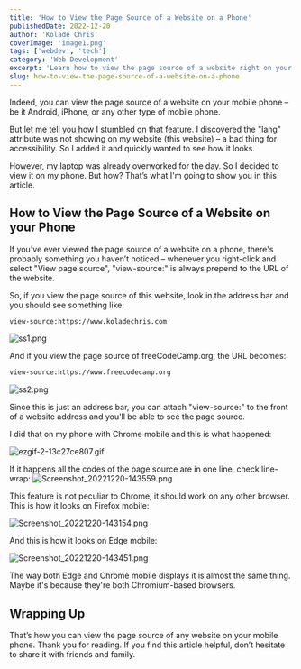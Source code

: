 ```yaml
---
title: 'How to View the Page Source of a Website on a Phone'
publishedDate: 2022-12-20
author: 'Kolade Chris'
coverImage: 'image1.png'
tags: ['webdev', 'tech']
category: 'Web Development'
excerpt: 'Learn how to view the page source of a website right on your mobile phone'
slug: how-to-view-the-page-source-of-a-website-on-a-phone
---
```


Indeed, you can view the page source of a website on your mobile phone – be it Android, iPhone, or any other type of mobile phone.

But let me tell you how I stumbled on that feature. I discovered the "lang" attribute was not showing on my website (this website) – a bad thing for accessibility. So I added it and quickly wanted to see how it looks.

However, my laptop was already overworked for the day. So I decided to view it on my phone. But how? That’s what I'm going to show you in this article.

## How to View the Page Source of a Website on your Phone

If you've ever viewed the page source of a website on a phone, there's probably something you haven’t noticed – whenever you right-click and select "View page source", "view-source:" is always prepend to the URL of the website.

So, if you view the page source of this website, look in the address bar and you should see something like:

```bash
view-source:https://www.koladechris.com
```

![ss1.png](https://media.graphassets.com/CpnwFTjbQnafmzm3wBSj)

And if you view the page source of freeCodeCamp.org, the URL becomes:

```bash
view-source:https://www.freecodecamp.org
```

![ss2.png](https://media.graphassets.com/W1X5TKS8C873povhNRge)

Since this is just an address bar, you can attach "view-source:" to the front of a website address and you'll be able to see the page source.

I did that on my phone with Chrome mobile and this is what happened:

![ezgif-2-13c27ce807.gif](https://media.graphassets.com/J6GNZRryQ569BELXSvzD)

If it happens all the codes of the page source are in one line, check line-wrap:
![Screenshot_20221220-143559.png](https://media.graphassets.com/0JrmguFjTvzZ0FAIJXOC)

This feature is not peculiar to Chrome, it should work on any other browser. This is how it looks on Firefox mobile:

![Screenshot_20221220-143154.png](https://media.graphassets.com/oKssxZrwRaGthsa3euXL)

And this is how it looks on Edge mobile:

![Screenshot_20221220-143451.png](https://media.graphassets.com/HWtiIHFMS23Vky4ckbwA)

The way both Edge and Chrome mobile displays it is almost the same thing. Maybe it's because they're both Chromium-based browsers.

## Wrapping Up

That’s how you can view the page source of any website on your mobile phone.
Thank you for reading. If you find this article helpful, don’t hesitate to share it with friends and family.
